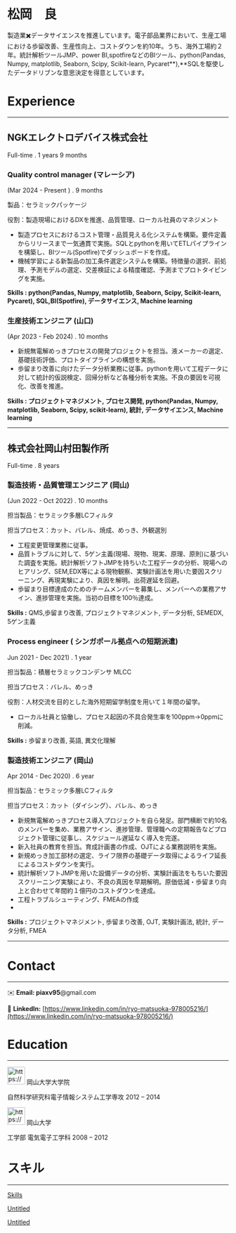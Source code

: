 # 松岡　良

製造業✖️データサイエンスを推進しています。電子部品業界において、生産工場における歩留改善、生産性向上、コストダウンを約10年。うち、海外工場約２年。統計解析ツールJMP、power BI,spotfireなどのBIツール、python(Pandas, Numpy, matplotlib, Seaborn, Scipy, Scikit-learn, Pycaret**),**SQLを駆使したデータドリブンな意思決定を得意としています。

</aside>

# Experience

---

## NGKエレクトロデバイス株式会社

Full-time . 1 years 9 months

### **Quality control manager (マレーシア)**

(Mar 2024 - Present ) . 9 months

製品：セラミックパッケージ

役割：製造現場におけるDXを推進、品質管理、ローカル社員のマネジメント

- 製造プロセスにおけるコスト管理・品質見える化システムを構築。要件定義からリリースまで一気通貫で実施。SQLとpythonを用いてETLパイプラインを構築し、BIツール(Spotfire)でダッシュボードを作成。
- 機械学習による新製品の加工条件選定システムを構築。特徴量の選択、前処理、予測モデルの選定、交差検証による精度確認、予測までプロトタイピングを実施。

**Skills : python(Pandas, Numpy, matplotlib, Seaborn, Scipy, Scikit-learn, Pycaret), SQL,BI(Spotfire), データサイエンス, Machine learning**

### 生産技術エンジニア (山口)

(Apr 2023 - Feb 2024) . 10 months

- 新規無電解めっきプロセスの開発プロジェクトを担当。液メーカーの選定、基礎技術評価、プロトタイプラインの構想を実施。
- 歩留まり改善に向けたデータ分析業務に従事。pythonを用いて工程データに対して統計的仮説検定、回帰分析など各種分析を実施。不良の要因を可視化、改善を推進。

**Skills : プロジェクトマネジメント, プロセス開発, python(Pandas, Numpy, matplotlib, Seaborn, Scipy, scikit-learn), 統計, データサイエンス, Machine learning**

---

## 株式会社岡山村田製作所

Full-time . 8 years

### **製造技術・品質管理エンジニア (岡山)**

(Jun 2022 - Oct 2022) . 10 months

担当製品：セラミック多層LCフィルタ

担当プロセス：カット、バレル、焼成、めっき、外観選別

- 工程変更管理業務に従事。
- 品質トラブルに対して、5ゲン主義(現場、現物、現実、原理、原則)に基づいた調査を実施。統計解析ソフトJMPを持ちいた工程データの分析、現場へのヒアリング、SEM,EDX等による現物観察、実験計画法を用いた要因スクリーニング、再現実験により、真因を解明。出荷遅延を回避。
- 歩留まり目標達成のためのチームメンバーを募集し、メンバーへの業務アサイン、進捗管理を実施。当初の目標を100％達成。

**Skills :** QMS,歩留まり改善, プロジェクトマネジメント, データ分析, SEMEDX, 5ゲン主義

### **Process engineer ( シンガポール拠点への短期派遣)**

Jun 2021 -  Dec 2021) . 1 year

担当製品：積層セラミックコンデンサ MLCC

担当プロセス：バレル、めっき

役割：人材交流を目的とした海外短期留学制度を用いて１年間の留学。

- ローカル社員と協働し、プロセス起因の不具合発生率を100ppm→0ppmに削減。

**Skills :** 歩留まり改善, 英語, 異文化理解

### 製造技術エンジニア (岡山)

Apr 2014 -  Dec 2020) . 6 year

担当製品：セラミック多層LCフィルタ

担当プロセス：カット（ダイシング）、バレル、めっき

- 新規無電解めっきプロセス導入プロジェクトを自ら発足。部門横断で約10名のメンバーを集め、業務アサイン、進捗管理、管理職への定期報告などプロジェクト管理に従事し、スケジュール遅延なく導入を完遂。
- 新入社員の教育を担当。育成計画書の作成、OJTによる業務説明を実施。
- 新規めっき加工部材の選定、ライフ限界の基礎データ取得によるライフ延長によるコストダウンを実行。
- 統計解析ソフトJMPを用いた設備データの分析、実験計画法をもちいた要因スクリーニング実験により、不良の真因を早期解明。原価低減・歩留まり向上と合わせて年間約１億円のコストダウンを達成。
- 工程トラブルシューティング、FMEAの作成
- 

**Skills :** プロジェクトマネジメント, 歩留まり改善, OJT, 実験計画法, 統計, データ分析, FMEA

---

# Contact

---

✉️ **Email: piaxv95**@gmail.com

🤝 **LinkedIn:** [https://www.linkedin.com/in/ryo-matsuoka-978005216/](https://www.linkedin.com/in/ryo-matsuoka-978005216/)

# Education

---

<aside>
<img src="https://www.notion.so/icons/graduate_gray.svg" alt="https://www.notion.so/icons/graduate_gray.svg" width="40px" /> 岡山大学大学院

自然科学研究科電子情報システム工学専攻
2012 – 2014

</aside>

<aside>
<img src="https://www.notion.so/icons/graduate_gray.svg" alt="https://www.notion.so/icons/graduate_gray.svg" width="40px" /> 岡山大学

工学部 電気電子工学科
2008 – 2012

</aside>

# スキル

---

[Skills](%E6%9D%BE%E5%B2%A1%20%E8%89%AF%2015acb70020ae80c6b50edb1ba2bc8b96/Skills%2015acb70020ae81e0b08acab7e375302b.csv)

[Untitled](%E6%9D%BE%E5%B2%A1%20%E8%89%AF%2015acb70020ae80c6b50edb1ba2bc8b96/Untitled%2015acb70020ae8158acd1fdd81d5117bd.csv)

[Untitled](%E6%9D%BE%E5%B2%A1%20%E8%89%AF%2015acb70020ae80c6b50edb1ba2bc8b96/Untitled%2015bcb70020ae80ea8a6cd9d05b8c228d.csv)